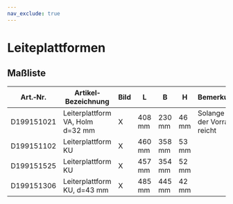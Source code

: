 ```yaml
---
nav_exclude: true
---
```


# Leiteplattformen

## Maßliste

|Art.‐Nr.|Artikel‐ Bezeichnung|Bild|L|B|H|Bemerkung|
|---|---|---|---|---|---|---|
|D199151021|Leiterplattform VA, Holm d=32 mm|X|408 mm|230 mm|46 mm|Solange der Vorrat reicht|
|D199151102|Leiterplattform KU|X|460 mm|358 mm|53 mm| |
|D199151525|Leiterplattform KU|X|457 mm|354 mm|52 mm| |
|D199151306|Leiterplattform KU, d=43 mm|X|485 mm|445 mm|42 mm| |

